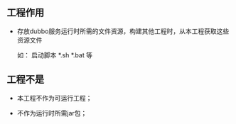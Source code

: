 ## 工程作用

*	存放dubbo服务运行时所需的文件资源，构建其他工程时，从本工程获取这些资源文件

	如： 启动脚本 *.sh *.bat 等


## 工程不是

*	本工程不作为可运行工程；

*	不作为运行时所需jar包；


